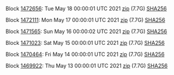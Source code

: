 Block [1472656](https://insight.dash.org/insight/block/000000000000000b8f8392d30f3fea55feda22843d046477bb85b0ee09f6c846): Tue May 18 00:00:01 UTC 2021 [zip](https://dash-bootstrap.ams3.digitaloceanspaces.com/mainnet/2021-05-18/bootstrap.dat.zip) (7.7G) [SHA256](https://dash-bootstrap.ams3.digitaloceanspaces.com/mainnet/2021-05-18/sha256.txt)

Block [1472111](https://insight.dash.org/insight/block/000000000000000e6f165db38769a504841bb792661833c2e32bf7778b1f2938): Mon May 17 00:00:01 UTC 2021 [zip](https://dash-bootstrap.ams3.digitaloceanspaces.com/mainnet/2021-05-17/bootstrap.dat.zip) (7.7G) [SHA256](https://dash-bootstrap.ams3.digitaloceanspaces.com/mainnet/2021-05-17/sha256.txt)

Block [1471565](https://insight.dash.org/insight/block/0000000000000005013ab0045f811d1fae7ed9b2467feae81d5b3603927df803): Sun May 16 00:00:02 UTC 2021 [zip](https://dash-bootstrap.ams3.digitaloceanspaces.com/mainnet/2021-05-16/bootstrap.dat.zip) (7.7G) [SHA256](https://dash-bootstrap.ams3.digitaloceanspaces.com/mainnet/2021-05-16/sha256.txt)

Block [1471023](https://insight.dash.org/insight/block/000000000000000aacccca0cb64083f06fe6eb677be5d73c349ccfba52d1cfc5): Sat May 15 00:00:01 UTC 2021 [zip](https://dash-bootstrap.ams3.digitaloceanspaces.com/mainnet/2021-05-15/bootstrap.dat.zip) (7.7G) [SHA256](https://dash-bootstrap.ams3.digitaloceanspaces.com/mainnet/2021-05-15/sha256.txt)

Block [1470464](https://insight.dash.org/insight/block/0000000000000004498839dc24d89785ea97e755516009a0fe2f8f7f60bc8ebc): Fri May 14 00:00:01 UTC 2021 [zip](https://dash-bootstrap.ams3.digitaloceanspaces.com/mainnet/2021-05-14/bootstrap.dat.zip) (7.7G) [SHA256](https://dash-bootstrap.ams3.digitaloceanspaces.com/mainnet/2021-05-14/sha256.txt)

Block [1469922](https://insight.dash.org/insight/block/00000000000000006de98b32f6f36c84f052e3018850cdc45553b93becdc51c3): Thu May 13 00:00:01 UTC 2021 [zip](https://dash-bootstrap.ams3.digitaloceanspaces.com/mainnet/2021-05-13/bootstrap.dat.zip) (7.7G) [SHA256](https://dash-bootstrap.ams3.digitaloceanspaces.com/mainnet/2021-05-13/sha256.txt)
